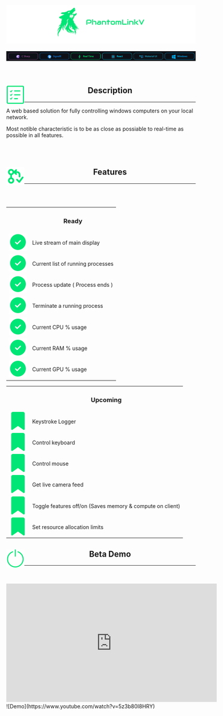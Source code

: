 <div>
    <img src="./assets/icons/PantomLinkVTitle-1.png"/>
</div>
<br>
<div>
    <img src="./assets/icons/PhantomLinkV-Tech-Stack.png"/>
</div>

<br>
<br>

<div>
    <img src="./assets/icons/check-list.svg" align="left"/> <h2 align="center">Description</h2>
</div>
<hr>
<div>
    <p>A web based solution for fully controlling windows computers on your local network.</p>
    <p>Most notible characteristic is to be as close as possiable to real-time as possible in all features.</p>
</div>

<br>
<br>

<div>
    <img src="./assets/icons/feature.svg" align="left"/> <h2 align="center">Features</h2>
</div>

<hr/>
<br>
<br>



<table align="center">
    
<tr>
    <th>          
    </td>
    <th> 
        <h3 align="center">Ready</h3> 
    </td>
</tr>

<tr>
    <td>
        <img src="./assets/icons/check-circle-solid.svg"/>
    </td>
    <td>Live stream of main display</td>
</tr>

<tr>
    <td>
        <img src="./assets/icons/check-circle-solid.svg"/>
    </td>
    <td>Current list of running processes</td>
</tr>

<tr>
    <td>
        <img src="./assets/icons/check-circle-solid.svg"/>
    </td>
    <td>Process update ( Process ends )</td>
</tr>

<tr>
    <td>
        <img src="./assets/icons/check-circle-solid.svg"/>
    </td>
    <td>Terminate a running process</td>
</tr>

<tr>
    <td>
        <img src="./assets/icons/check-circle-solid.svg"/>
    </td>
    <td>Current CPU % usage</td>
</tr>

<tr>
    <td>
        <img src="./assets/icons/check-circle-solid.svg"/>
    </td>
    <td>Current RAM % usage</td>
</tr>

<tr>
    <td>
        <img src="./assets/icons/check-circle-solid.svg"/>
    </td>
    <td>Current GPU % usage</td>
</tr>

</table>

<table align="center">
<tr>
    <th>    
    </th>
    <th> 
        <h3 align="center">Upcoming</h3> 
    </th>
</tr>

<tr>
    <td>
        <img src="./assets/icons/bookmark.svg"/>
    </td>
    <td>Keystroke Logger</td>
</tr>

<tr>
    <td>
        <img src="./assets/icons/bookmark.svg"/>
    </td>
    <td>Control keyboard</td>
</tr>

<tr>
    <td>
        <img src="./assets/icons/bookmark.svg"/>
    </td>
    <td>Control mouse</td>
</tr>

<tr>
    <td>
        <img src="./assets/icons/bookmark.svg"/>
    </td>
    <td>Get live camera feed</td>
</tr>

<tr>
    <td>
        <img src="./assets/icons/bookmark.svg"/>
    </td>
    <td>Toggle features off/on (Saves memory & compute on client)</td>
</tr>

<tr>
    <td>
        <img src="./assets/icons/bookmark.svg"/>
    </td>
    <td>Set resource allocation limits</td>
</tr>

</table>

<div>
    <img src="./assets/icons/on.svg" align="left"/> <h2 align="center">Beta Demo</h2>
</div>
<hr/>
<br>
<br>

<iframe width="560" height="315" src="https://www.youtube.com/watch?v=5z3b80I8HRY" frameborder="0" allow="accelerometer; autoplay; encrypted-media; gyroscope; picture-in-picture" allowfullscreen></iframe>
![Demo](https://www.youtube.com/watch?v=5z3b80I8HRY)
